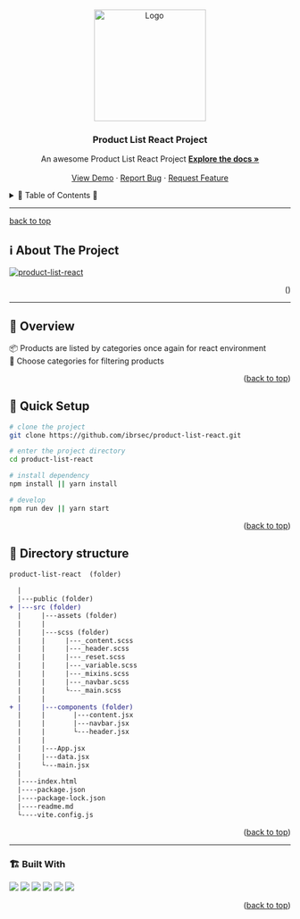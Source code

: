 <a name="readme-top"></a>
 
 
<!-- PROJECT LOGO -->
<br />
<div align="center">
  <a href="https://github.com/ibrsec/product-list-react/">
    <img src="https://cdn.iconscout.com/icon/free/png-256/free-react-1-282599.png" alt="Logo" width="200"  >
  </a>

  <h3 align="center">Product List React Project</h3>

  <p align="center">
    An awesome Product List React Project
    <a href="https://github.com/ibrsec/product-list-react"><strong>Explore the docs »</strong></a>
    <br />
    <br />
    <a href="https://ibrsec.github.io/product-list-react/">View Demo</a>
    ·
    <a href="https://github.com/ibrsec/product-list-react/issues">Report Bug</a>
    ·
    <a href="https://github.com/ibrsec/product-list-react/issues">Request Feature</a>
  </p>
</div>



<!-- TABLE OF CONTENTS -->
<details>
  <summary>📎 Table of Contents 📎 </summary>
  <ol>
    <li><a href="#about-the-project">About The Project</a></li>
     <!-- <li><a href="#figma">Figma</a></li> -->
     <li><a href="#overview">Overview</a></li>
     <li><a href="#quick-setup">Quick Setup</a></li>
     <li><a href="#directory-structure">Directory structure</a></li>
     <li><a href="#built-with">Built With</a></li>
    <!-- <li>
      <a href="#getting-started">Getting Started</a>
      <ul>
        <li><a href="#prerequisites">Prerequisites</a></li>
        <li><a href="#installation">Installation</a></li>
      </ul>
    </li>
    <li><a href="#usage">Usage</a></li>
    <li><a href="#roadmap">Roadmap</a></li>
    <li><a href="#contributing">Contributing</a></li>
    <li><a href="#license">License</a></li>
    <li><a href="#contact">Contact</a></li>
    <li><a href="#acknowledgments">Acknowledgments</a></li> -->

    
  </ol>
</details>





---

<!-- ABOUT THE PROJECT -->
 <a href="#about-the-project">back to top</a> 
## ℹ️ About The Project

[![product-list-react](./src/assets/project.png)](https://ibrsec.github.io/product-list-react/)




<p align="right">(<a href="#readme-top"></a>)</p>


---

<!-- ## Figma 

<a href="https://www.figma.com/file/ePyCHKsx2ODB32uLgyUEEd/bootstrap-home-page?type=design&node-id=0%3A1&mode=design&t=edDzadCB9Ev5FS1a-1">Figma Link</a>  

  <p align="right">(<a href="#readme-top">back to top</a>)</p>




--- -->


 <a href="#overview"></a> 
## 👀 Overview 
📦 Products are listed by categories once again for react environment  </br>
🎯 Choose categories for filtering products</br>
<!-- 🌱 You can go to the images own unsplash pages by clicking on the them</br> -->
<!-- 🔩 Shopping cart includes checkout feature   </br> -->
<!-- 💪   </br> -->
<!-- 🐞 Check the finished tasks   </br> -->
<!-- 🖥 Easy to implement multiple windows   -->


<p align="right">(<a href="#readme-top">back to top</a>)</p>

 

 <a href="#quick-setup"></a> 
## 🛫 Quick Setup

```sh
# clone the project
git clone https://github.com/ibrsec/product-list-react.git

# enter the project directory
cd product-list-react

# install dependency
npm install || yarn install

# develop
npm run dev || yarn start
```

<p align="right">(<a href="#readme-top">back to top</a>)</p>


<!-- ## 🐞 Debug

![product-list-react.gif](/product-list-react.gif) -->







 

 <a href="#directory-structure"></a> 
## 📂 Directory structure 

```diff
product-list-react  (folder)
  
  |          
  |---public (folder)
+ |---src (folder)
  |     |---assets (folder) 
  |     |
  |     |---scss (folder)
  |     |     |---_content.scss
  |     |     |---_header.scss
  |     |     |---_reset.scss
  |     |     |---_variable.scss
  |     |     |---_mixins.scss
  |     |     |---_navbar.scss
  |     |     └---_main.scss
  |     |
+ |     |---components (folder)
  |     |       |---content.jsx
  |     |       |---navbar.jsx
  |     |       └---header.jsx
  |     |
  |     |---App.jsx
  |     |---data.jsx
  |     └---main.jsx
  |     
  |----index.html    
  |----package.json
  |----package-lock.json
  |----readme.md
  └----vite.config.js
```

<p align="right">(<a href="#readme-top">back to top</a>)</p>


---
<a name="built-with"></a>
### 🏗️ Built With

 
<!-- https://dev.to/envoy_/150-badges-for-github-pnk  search skills-->

 <img src="https://img.shields.io/badge/HTML-239120?style=for-the-badge&logo=html5&logoColor=white">
 <img src="https://img.shields.io/badge/CSS-239120?&style=for-the-badge&logo=css3&logoColor=white&color=red"> 
 <img src="https://img.shields.io/badge/JavaScript-F7DF1E?style=for-the-badge&logo=javascript&logoColor=black"> 
 <!-- <img src="https://img.shields.io/badge/Bootstrap-563D7C?style=for-the-badge&logo=bootstrap&logoColor=white">  -->
 <img src="https://img.shields.io/badge/Sass-CC6699?style=for-the-badge&logo=sass&logoColor=white"> 
 <img src="https://img.shields.io/badge/Vite-AB4BFE?style=for-the-badge&logo=vite&logoColor=FFC920"> 
 <img src="https://img.shields.io/badge/React-20232A?style=for-the-badge&logo=react&logoColor=61DAFB"> 
 




<p align="right">(<a href="#built-with">back to top</a>)</p>




